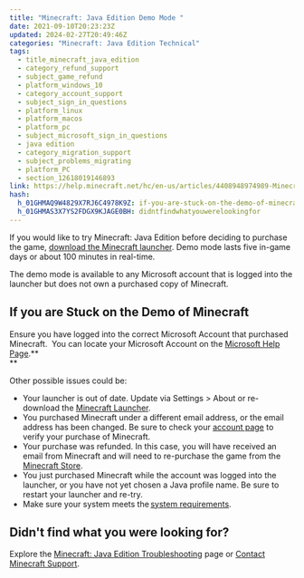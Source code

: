 ```yaml
---
title: "Minecraft: Java Edition Demo Mode "
date: 2021-09-10T20:23:23Z
updated: 2024-02-27T20:49:46Z
categories: "Minecraft: Java Edition Technical"
tags:
  - title_minecraft_java_edition
  - category_refund_support
  - subject_game_refund
  - platform_windows_10
  - category_account_support
  - subject_sign_in_questions
  - platform_linux
  - platform_macos
  - platform_pc
  - subject_microsoft_sign_in_questions
  - java edition
  - category_migration_support
  - subject_problems_migrating
  - platform_PC
  - section_12618019146893
link: https://help.minecraft.net/hc/en-us/articles/4408948974989-Minecraft-Java-Edition-Demo-Mode
hash:
  h_01GHMAQ9W4829X7RJ6C4978K9Z: if-you-are-stuck-on-the-demo-of-minecraft
  h_01GHMAS3X7YS2FDGX9KJAGE0BH: didntfindwhatyouwerelookingfor
---
```


If you would like to try Minecraft: Java Edition before deciding to purchase the game, [download the Minecraft launcher](https://minecraft.net/download). Demo mode lasts five in-game days or about 100 minutes in real-time. 

The demo mode is available to any Microsoft account that is logged into the launcher but does not own a purchased copy of Minecraft.

## If you are Stuck on the Demo of Minecraft

Ensure you have logged into the correct Microsoft Account that purchased Minecraft.  You can locate your Microsoft Account on the [Microsoft Help Page](https://support.microsoft.com/en-us/account-billing/you-forgot-your-microsoft-account-username-b2049472-3b8f-27d3-61c6-67a668453f4c).**​​   
**

Other possible issues could be:

- Your launcher is out of date. Update via Settings \> About or re-download the [Minecraft Launcher](https://www.minecraft.net/en-us/download).
- You purchased Minecraft under a different email address, or the email address has been changed. Be sure to check your [account page](https://www.minecraft.net/en-us/profile) to verify your purchase of Minecraft.
- Your purchase was refunded. In this case, you will have received an email from Minecraft and will need to re-purchase the game from the [Minecraft Store](https://www.minecraft.net/de-de/store/min...).
- You just purchased Minecraft while the account was logged into the launcher, or you have not yet chosen a Java profile name. Be sure to restart your launcher and re-try.
- Make sure your system meets the [system requirements](./Minecraft-Java-Edition-Installation-Issues-FAQ.md#what-are-the-device-requirements-to-run-minecraft-java-edition). 

## Didn't find what you were looking for?

Explore the [Minecraft: Java Edition Troubleshooting](./Minecraft-Java-Edition-Troubleshooting.md) page or [Contact Minecraft Support](./Who-to-contact-with-your-Minecraft-support-questions.md).
